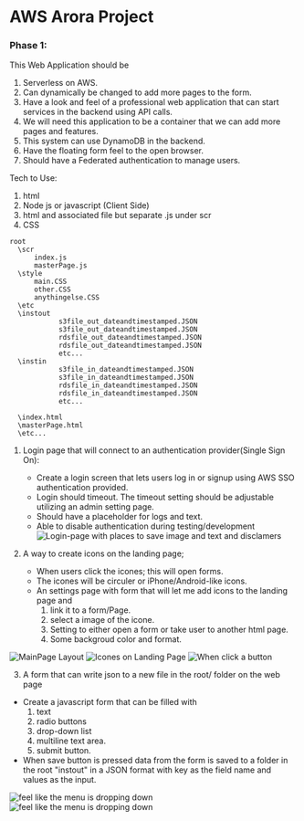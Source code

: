 # AWS Arora Project

### Phase 1:
This Web Application should be
  1. Serverless on AWS.
  2. Can dynamically be changed to add more pages to the form.
  3. Have a look and feel of a professional web application that can start services in the backend using API calls.
  4. We will need this application to be a container that we can add more pages and features.
  5. This system can use DynamoDB in the backend.
  6. Have the floating form feel to the open browser.
  7. Should have a Federated authentication to manage users.


Tech to Use:
  1. html
  2. Node js or javascript (Client Side)
  3. html and associated file but separate .js under scr
  4. CSS


```
root
  \scr
      index.js
      masterPage.js
  \style
      main.CSS
      other.CSS
      anythingelse.CSS
  \etc
  \instout
            s3file_out_dateandtimestamped.JSON
            s3file_out_dateandtimestamped.JSON
            rdsfile_out_dateandtimestamped.JSON
            rdsfile_out_dateandtimestamped.JSON
            etc...
  \instin
            s3file_in_dateandtimestamped.JSON
            s3file_in_dateandtimestamped.JSON
            rdsfile_in_dateandtimestamped.JSON
            rdsfile_in_dateandtimestamped.JSON
            etc...

  \index.html
  \masterPage.html
  \etc...
```


1. Login page that will connect to an authentication provider(Single Sign On):
    - Create a login screen that lets users log in or signup using AWS SSO authentication provided.
    - Login should timeout. The timeout setting should be adjustable utilizing an admin setting page.
    - Should have a placeholder for logs and text.
    - Able to disable authentication during testing/development
![Login-page with places to save image and text and disclamers](img/login-page.png)


2. A way to create icons on the landing page;
    - When users click the icones; this will open forms.
    - The icones will be circuler or iPhone/Android-like icons.
    - An settings page with form that will let me add icons to the landing page and
      1. link it to a form/Page.
      2. select a image of the icone.
      3. Setting to either open a form or take user to another html page.
      4. Some backgroud color and format.

![MainPage Layout](img/Sys-Digram-MasterPageLayout.png)
![Icones on Landing Page](img/Sys-Digram-Master-Landing.png)
![When click a button](img/Sys-Digram-Landing-Admin.png)


3. A form that can write json to a new file in the root/ folder on the web page
  - Create a javascript form that can be filled with
    1. text
    2. radio buttons
    3. drop-down list
    4. multiline text area.
    5. submit button.
  - When save button is pressed data from the form is saved to a folder in the root "instout" in a JSON format with key as the field name and values as the input.

![feel like the menu is dropping down](img/image_1.png)
![feel like the menu is dropping down](img/image_7.png)
